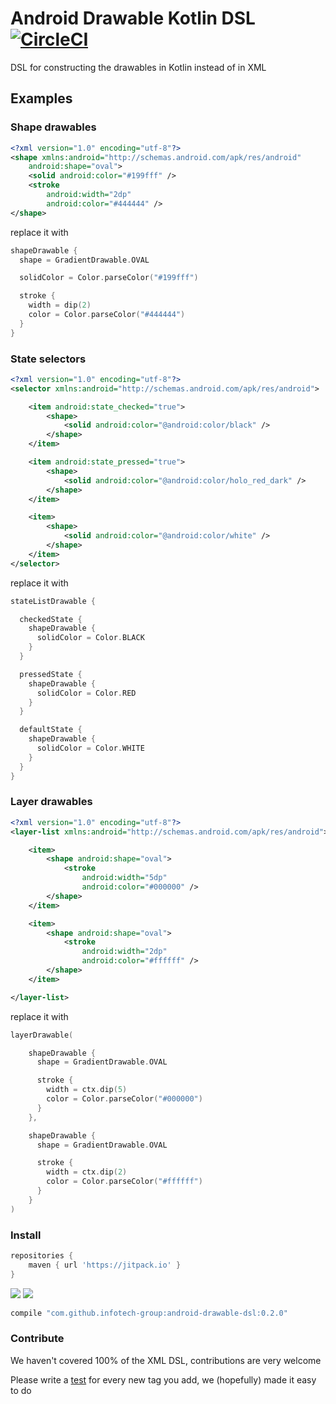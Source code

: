 # Android Drawable Kotlin DSL [![CircleCI](https://circleci.com/gh/infotech-group/android-drawable-dsl.svg?style=svg)](https://circleci.com/gh/infotech-group/android-drawable-dsl)

DSL for constructing the drawables in Kotlin instead of in XML

## Examples

### Shape drawables

```xml
<?xml version="1.0" encoding="utf-8"?>
<shape xmlns:android="http://schemas.android.com/apk/res/android"
    android:shape="oval">
    <solid android:color="#199fff" />
    <stroke
        android:width="2dp"
        android:color="#444444" />
</shape>
```

replace it with

```kotlin
shapeDrawable {
  shape = GradientDrawable.OVAL

  solidColor = Color.parseColor("#199fff")

  stroke {
    width = dip(2)
    color = Color.parseColor("#444444")
  }
}
```

### State selectors

```xml
<?xml version="1.0" encoding="utf-8"?>
<selector xmlns:android="http://schemas.android.com/apk/res/android">

    <item android:state_checked="true">
        <shape>
            <solid android:color="@android:color/black" />
        </shape>
    </item>

    <item android:state_pressed="true">
        <shape>
            <solid android:color="@android:color/holo_red_dark" />
        </shape>
    </item>

    <item>
        <shape>
            <solid android:color="@android:color/white" />
        </shape>
    </item>
</selector>
```

replace it with

```kotlin
stateListDrawable {

  checkedState {
    shapeDrawable {
      solidColor = Color.BLACK
    }
  }

  pressedState {
    shapeDrawable {
      solidColor = Color.RED
    }
  }

  defaultState {
    shapeDrawable {
      solidColor = Color.WHITE
    }
  }
}
```

### Layer drawables

```xml
<?xml version="1.0" encoding="utf-8"?>
<layer-list xmlns:android="http://schemas.android.com/apk/res/android">

    <item>
        <shape android:shape="oval">
            <stroke
                android:width="5dp"
                android:color="#000000" />
        </shape>
    </item>

    <item>
        <shape android:shape="oval">
            <stroke
                android:width="2dp"
                android:color="#ffffff" />
        </shape>
    </item>

</layer-list>
```

replace it with

```kotlin
layerDrawable(

    shapeDrawable {
      shape = GradientDrawable.OVAL

      stroke {
        width = ctx.dip(5)
        color = Color.parseColor("#000000")
      }
    },

    shapeDrawable {
      shape = GradientDrawable.OVAL

      stroke {
        width = ctx.dip(2)
        color = Color.parseColor("#ffffff")
      }
    }
)
```

### Install

```groovy
repositories {
    maven { url 'https://jitpack.io' }
}
```

[![](https://jitpack.io/v/infotech-group/android-drawable-dsl.svg)](https://jitpack.io/#infotech-group/android-drawable-dsl)
<a href="http://www.methodscount.com/?lib=com.github.infotech-group%3Aandroid-drawable-dsl%3A0.2.0"><img src="https://img.shields.io/badge/Methods count-core: 80 | deps: 6322-e91e63.svg"/></a>

```groovy
compile "com.github.infotech-group:android-drawable-dsl:0.2.0"
```

### Contribute

We haven't covered 100% of the XML DSL, contributions are very welcome

Please write a [test](/src/androidTest) for every new tag you add, we (hopefully) made it easy to do
